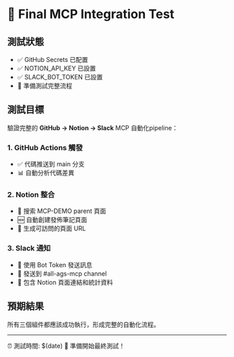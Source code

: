 # 🎯 Final MCP Integration Test

## 測試狀態
- ✅ GitHub Secrets 已配置
- ✅ NOTION_API_KEY 已設置
- ✅ SLACK_BOT_TOKEN 已設置
- 🔄 準備測試完整流程

## 測試目標
驗證完整的 **GitHub → Notion → Slack** MCP 自動化pipeline：

### 1. GitHub Actions 觸發
- ✅ 代碼推送到 main 分支
- 📊 自動分析代碼差異

### 2. Notion 整合
- 📝 搜索 MCP-DEMO parent 頁面
- 🆕 自動創建發佈筆記頁面
- 🔗 生成可訪問的頁面 URL

### 3. Slack 通知
- 🤖 使用 Bot Token 發送訊息
- 📱 發送到 #all-ags-mcp channel
- 💬 包含 Notion 頁面連結和統計資料

## 預期結果
所有三個組件都應該成功執行，形成完整的自動化流程。

---
⏰ 測試時間: $(date)
🚀 準備開始最終測試！